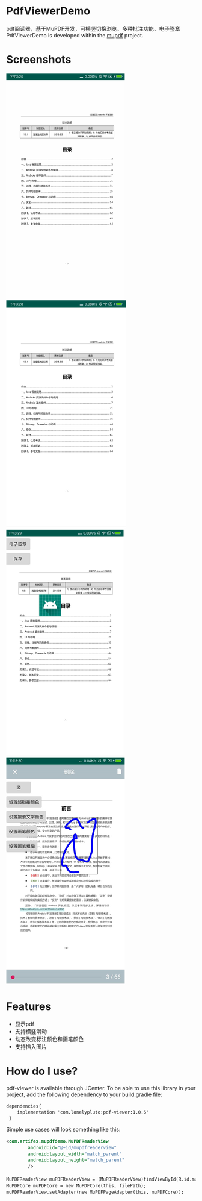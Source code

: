 # PdfViewerDemo
pdf阅读器，基于MuPDF开发，可横竖切换浏览、多种批注功能、电子签章\
PdfViewerDemo is developed within the [mupdf](https://mupdf.com/downloads/) project.
# Screenshots
![.gif预览](screenshot/pdfview.gif)        ![预览图1](screenshot/s1.png)\
![预览图2](screenshot/s2.png)          ![预览图3](screenshot/s3.png)

# Features
* 显示pdf
* 支持横竖滑动
* 动态改变标注颜色和画笔颜色
* 支持插入图片
# How do I use?
pdf-viewer is available through JCenter. To be able to use this library in your project, add the following dependency to your build.gradle file:
~~~ 
dependencies{
	implementation 'com.lonelypluto:pdf-viewer:1.0.6'
 }
 ~~~
 Simple use cases will look something like this:
 
~~~xml
<com.artifex.mupdfdemo.MuPDFReaderView
        android:id="@+id/mupdfreaderview"
        android:layout_width="match_parent"
        android:layout_height="match_parent"
        />

MuPDFReaderView muPDFReaderView = (MuPDFReaderView)findViewById(R.id.mupdfreaderview);
MuPDFCore muPDFCore = new MuPDFCore(this, filePath);
muPDFReaderView.setAdapter(new MuPDFPageAdapter(this, muPDFCore));
~~~
